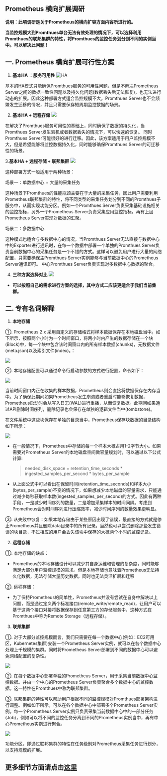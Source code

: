 Prometheus 横向扩展调研
--- 
  **说明：此项调研是关于Prometheus的横向扩容方面内容所进行的。**
  
  **当监控规模大到Promthues单台无法有效处理的情况下，可以选择利用Promthues的联邦集群的特性，将Promthues的监控任务划分到不同的实例当中。可以解决此问题！**
  
一. Prometheus 横向扩展可行性方案
--- 
  1. **基本HA ：服务可用性**
  ![HA](https://blobscdn.gitbook.com/v0/b/gitbook-28427.appspot.com/o/assets%2F-LBdoxo9EmQ0bJP2BuUi%2F-LVSVjCoJ2ZKnv7dYe6V%2F-LPufOd4LgRt7mUDTV8C%2Fpromethues-ha-01.png?generation=1546683354194329&alt=media)
 
  基本的HA模式只能确保Promthues服务的可用性问题，但是不解决Prometheus Server之间的数据一致性问题以及持久化问题(数据丢失后无法恢复)，也无法进行动态的扩展。因此这种部署方式适合监控规模不大，Promthues Server也不会频繁发生迁移的情况，并且只需要保存短周期监控数据的场景。

  2. **基本HA + 远程存储**
  ![](https://blobscdn.gitbook.com/v0/b/gitbook-28427.appspot.com/o/assets%2F-LBdoxo9EmQ0bJP2BuUi%2F-LVSVjCoJ2ZKnv7dYe6V%2F-LPufOd602YogyiIIadr%2Fprometheus-ha-remote-storage.png?generation=1546683353605259&alt=media)
  
  在解决了Promthues服务可用性的基础上，同时确保了数据的持久化，当Promthues Server发生宕机或者数据丢失的情况下，可以快速的恢复。 同时Promthues Server可能很好的进行迁移。因此，该方案适用于用户监控规模不大，但是希望能够将监控数据持久化，同时能够确保Promthues Server的可迁移性的场景。
  
  3.**基本HA + 远程存储 + 联邦集群**
  ![](https://blobscdn.gitbook.com/v0/b/gitbook-28427.appspot.com/o/assets%2F-LBdoxo9EmQ0bJP2BuUi%2F-LVSVjCoJ2ZKnv7dYe6V%2F-LPufOd8-X3EaOQhjM7L%2Fprometheus-ha-rs-fedreation.png?generation=1546683353680741&alt=media)
  
  这种部署方式一般适用于两种场景：

  场景一：单数据中心 + 大量的采集任务

  这种场景下Promthues的性能瓶颈主要在于大量的采集任务，因此用户需要利用Prometheus联邦集群的特性，将不同类型的采集任务划分到不同的Promthues子服务中，从而实现功能分区。例如一个Promthues Server负责采集基础设施相关的监控指标，另外一个Prometheus Server负责采集应用监控指标。再有上层Prometheus Server实现对数据的汇聚。

  场景二：多数据中心

  这种模式也适合与多数据中心的情况，当Promthues Server无法直接与数据中心中的Exporter进行通讯时，在每一个数据中部署一个单独的Promthues Server负责当前数据中心的采集任务是一个不错的方式。这样可以避免用户进行大量的网络配置，只需要确保主Promthues Server实例能够与当前数据中心的Prometheus Server通讯即可。 中心Promthues Server负责实现对多数据中心数据的聚合。
  
  4. **三种方案选择对比**
  ![](http://m.qpic.cn/psb?/V131TXgR0JpSlk/LzMoQpm5Kc.SjqJTZkQtMCx*PUYSHrAxEBsd*3mhnAM!/b/dLsAAAAAAAAA&bo=swPeAAAAAAADF1w!&rf=viewer_4)
  
  - **可以按照自己的需求进行方案的选择，其中方式二应该更适合于我们当前集群。**
  
二. 专有名词解释
---
  1. **本地存储**
  
  ①. Prometheus 2.x 采用自定义的存储格式将样本数据保存在本地磁盘当中。如下所示，按照两个小时为一个时间窗口，将两小时内产生的数据存储在一个块(Block)中，每一个块中包含该时间窗口内的所有样本数据(chunks)，元数据文件(meta.json)以及索引文件(index)。：
  
  ![](http://m.qpic.cn/psb?/V131TXgR0JpSlk/fnvyJh8UBaDNg.okvf1EvmfYoSs5lK6CZ7a9LMhUVH4!/b/dLYAAAAAAAAA&bo=mwMaAQAAAAADF7E!&rf=viewer_4)
  
  ②. 本地存储配置可以通过命令行启动参数的方式进行配置，命令如下：
  
  ![](http://m.qpic.cn/psb?/V131TXgR0JpSlk/sd.C.yGXifmuz4Jqrvyap.qk1otAQNjN4TEbCOES4Xk!/b/dL4AAAAAAAAA&bo=qAPrAQAAAAADF3M!&rf=viewer_4)
  
  当前时间窗口内正在收集的样本数据，Prometheus则会直接将数据保存在内存当中。为了确保此期间如果Prometheus发生崩溃或者重启时能够恢复数据，Prometheus启动时会从写入日志(WAL)进行重播，从而恢复数据。此期间如果通过API删除时间序列，删除记录也会保存在单独的逻辑文件当中(tombstone)。
  
  在文件系统中这些块保存在单独的目录当中，Prometheus保存块数据的目录结构如下所示：
  
  ![](http://m.qpic.cn/psb?/V131TXgR0JpSlk/gfCPkMpD*PzDIYkT0FHfyqRd1zPAtgHWrQ1mt45m9DM!/b/dL8AAAAAAAAA&bo=qQLJAQAAAAADF1E!&rf=viewer_4)
    
  - 在一般情况下，Prometheus中存储的每一个样本大概占用1-2字节大小。如果需要对Prometheus Server的本地磁盘空间做容量规划时，可以通过以下公式计算:
    
    > needed_disk_space = retention_time_seconds * ingested_samples_per_second * bytes_per_sample
    
  - 从上面公式中可以看出在保留时间(retention_time_seconds)和样本大小(bytes_per_sample)不变的情况下，如果想减少本地磁盘的容量需求，只能通过减少每秒获取样本数(ingested_samples_per_second)的方式。因此有两种手段，一是减少时间序列的数量，二是增加采集样本的时间间隔。考虑到Prometheus会对时间序列进行压缩效率，减少时间序列的数量效果更明显。
    
  ③. 从失败中恢复：如果本地存储由于某些原因出现了错误，最直接的方式就是停止Prometheus并且删除data目录中的所有记录。当然也可以尝试删除那些发生错误的块目录，不过相应的用户会丢失该块中保存的大概两个小时的监控记录。
  
  2. **远程存储**
  
  ①. 本地存储的缺点：
  
  - Prometheus的本地存储设计可以减少其自身运维和管理的复杂度，同时能够满足大部分用户监控规模的需求。但是本地存储也意味着Prometheus无法持久化数据，无法存储大量历史数据，同时也无法灵活扩展和迁移
  
  ②. 远程存储：
    
  - 为了保持Prometheus的简单性，Prometheus并没有尝试在自身中解决以上问题，而是通过定义两个标准接口(remote_write/remote_read)，让用户可以基于这两个接口对接将数据保存到任意第三方的存储服务中，这种方式在Promthues中称为Remote Storage（远程存储）。
  
  3. **联邦集群**
  
  ①. 对于大部分监控规模而言，我们只需要在每一个数据中心(例如：EC2可用区，Kubernetes集群)安装一个Prometheus Server实例，就可以在各个数据中心处理上千规模的集群。同时将Prometheus Server部署到不同的数据中心可以避免网络配置的复杂性。
  
  ![](https://blobscdn.gitbook.com/v0/b/gitbook-28427.appspot.com/o/assets%2F-LBdoxo9EmQ0bJP2BuUi%2F-LVS55BPP8pCGOwigu4D%2F-LVS5AfNN1MfzdymIFH0%2Fprometheus_feradtion.png?generation=1546676387737273&alt=media)
  
  ②. 在每个数据中心部署单独的Prometheus Server，用于采集当前数据中心监控数据。并由一个中心的Prometheus Server负责聚合多个数据中心的监控数据。这一特性在Promthues中称为联邦集群。
  
  ③. 联邦集群的特性可以帮助用户根据不同的监控规模对Promthues部署架构进行调整。例如如下所示，可以在各个数据中心中部署多个Prometheus Server实例。每一个Prometheus Server实例只负责采集当前数据中心中的一部分任务(Job)，例如可以将不同的监控任务分离到不同的Prometheus实例当中，再有中心Prometheus实例进行聚合。
  
  ![](https://blobscdn.gitbook.com/v0/b/gitbook-28427.appspot.com/o/assets%2F-LBdoxo9EmQ0bJP2BuUi%2F-LVS55BPP8pCGOwigu4D%2F-LPufOxe8OObithx3ftP%2Fprometheus_feradtion_2.png?generation=1546676377255440&alt=media)
  
  功能分区，即通过联邦集群的特性在任务级别对Prometheus采集任务进行划分，以支持规模的扩展。
  
  更多细节方面请点击[这里](https://yunlzheng.gitbook.io/prometheus-book/part-ii-prometheus-jin-jie/readmd/prometheus-remote-storage)
---
  
